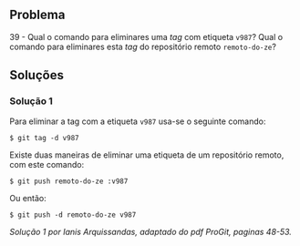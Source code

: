 ## Problema

39 - Qual o comando para eliminares uma _tag_ com etiqueta `v987`? Qual o
comando para eliminares esta _tag_ do repositório remoto `remoto-do-ze`?

## Soluções 

### Solução 1

Para eliminar a tag com a etiqueta `v987` usa-se o seguinte comando:

```
$ git tag -d v987
```

Existe duas maneiras de eliminar uma etiqueta de um repositório 
remoto, com este comando:

```
$ git push remoto-do-ze :v987
```

Ou então:

```
$ git push -d remoto-do-ze v987
```


*Solução 1 por Ianis Arquissandas, adaptado do pdf ProGit, paginas 48-53.*